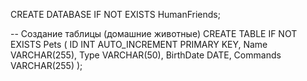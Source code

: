 CREATE DATABASE IF NOT EXISTS HumanFriends;

-- Создание таблицы (домашние животные)
CREATE TABLE IF NOT EXISTS Pets (
    ID INT AUTO_INCREMENT PRIMARY KEY,
    Name VARCHAR(255),
    Type VARCHAR(50),
    BirthDate DATE,
    Commands VARCHAR(255)
);